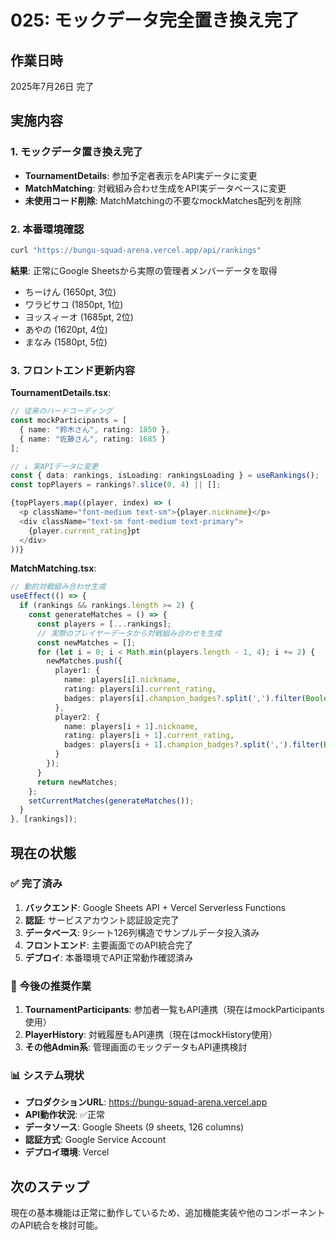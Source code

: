 # 025: モックデータ完全置き換え完了

## 作業日時
2025年7月26日 完了

## 実施内容

### 1. モックデータ置き換え完了
- **TournamentDetails**: 参加予定者表示をAPI実データに変更
- **MatchMatching**: 対戦組み合わせ生成をAPI実データベースに変更
- **未使用コード削除**: MatchMatchingの不要なmockMatches配列を削除

### 2. 本番環境確認
```bash
curl "https://bungu-squad-arena.vercel.app/api/rankings"
```

**結果**: 正常にGoogle Sheetsから実際の管理者メンバーデータを取得
- ちーけん (1650pt, 3位)
- ワラビサコ (1850pt, 1位) 
- ヨッスィーオ (1685pt, 2位)
- あやの (1620pt, 4位)
- まなみ (1580pt, 5位)

### 3. フロントエンド更新内容

**TournamentDetails.tsx**:
```typescript
// 従来のハードコーディング
const mockParticipants = [
  { name: "鈴木さん", rating: 1850 },
  { name: "佐藤さん", rating: 1685 }
];

// ↓ 実APIデータに変更
const { data: rankings, isLoading: rankingsLoading } = useRankings();
const topPlayers = rankings?.slice(0, 4) || [];

{topPlayers.map((player, index) => (
  <p className="font-medium text-sm">{player.nickname}</p>
  <div className="text-sm font-medium text-primary">
    {player.current_rating}pt
  </div>
))}
```

**MatchMatching.tsx**:
```typescript
// 動的対戦組み合わせ生成
useEffect(() => {
  if (rankings && rankings.length >= 2) {
    const generateMatches = () => {
      const players = [...rankings];
      // 実際のプレイヤーデータから対戦組み合わせを生成
      const newMatches = [];
      for (let i = 0; i < Math.min(players.length - 1, 4); i += 2) {
        newMatches.push({
          player1: {
            name: players[i].nickname,
            rating: players[i].current_rating,
            badges: players[i].champion_badges?.split(',').filter(Boolean) || []
          },
          player2: {
            name: players[i + 1].nickname, 
            rating: players[i + 1].current_rating,
            badges: players[i + 1].champion_badges?.split(',').filter(Boolean) || []
          }
        });
      }
      return newMatches;
    };
    setCurrentMatches(generateMatches());
  }
}, [rankings]);
```

## 現在の状態

### ✅ 完了済み
1. **バックエンド**: Google Sheets API + Vercel Serverless Functions
2. **認証**: サービスアカウント認証設定完了
3. **データベース**: 9シート126列構造でサンプルデータ投入済み
4. **フロントエンド**: 主要画面でのAPI統合完了
5. **デプロイ**: 本番環境でAPI正常動作確認済み

### 🔄 今後の推奨作業
1. **TournamentParticipants**: 参加者一覧もAPI連携（現在はmockParticipants使用）
2. **PlayerHistory**: 対戦履歴もAPI連携（現在はmockHistory使用）
3. **その他Admin系**: 管理画面のモックデータもAPI連携検討

### 📊 システム現状
- **プロダクションURL**: https://bungu-squad-arena.vercel.app
- **API動作状況**: ✅正常
- **データソース**: Google Sheets (9 sheets, 126 columns)
- **認証方式**: Google Service Account
- **デプロイ環境**: Vercel

## 次のステップ
現在の基本機能は正常に動作しているため、追加機能実装や他のコンポーネントのAPI統合を検討可能。